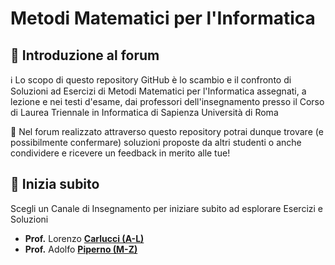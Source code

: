 # Metodi Matematici per l'Informatica

## 👋 Introduzione al forum

ℹ️ Lo scopo di questo repository GitHub è lo scambio e il confronto di Soluzioni ad Esercizi di Metodi Matematici per l'Informatica assegnati, a lezione e nei testi d'esame, dai professori dell'insegnamento presso il Corso di Laurea Triennale in Informatica di Sapienza Università di Roma

💬 Nel forum realizzato attraverso questo repository potrai dunque trovare (e possibilmente confermare) soluzioni proposte da altri studenti o anche condividere e ricevere un feedback in merito alle tue!

## 🚀 Inizia subito

Scegli un Canale di Insegnamento per iniziare subito ad esplorare Esercizi e Soluzioni
- **Prof.** Lorenzo [**Carlucci (A-L)**](carlucci/README.md#aa-202425-carlucci-a-l)
- **Prof.** Adolfo [**Piperno (M-Z)**](piperno/README.md#aa-202425-piperno-m-z)